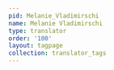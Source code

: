 ```yaml
---
pid: Melanie_Vladimirschi
name: Melanie Vladimirschi
type: translator
order: '100'
layout: tagpage
collection: translator_tags
---
```

